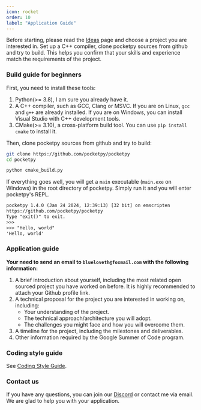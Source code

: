 ```yaml
---
icon: rocket
order: 10
label: "Application Guide"
---
```


Before starting, please read the [Ideas](ideas.md) page and choose a project you are interested in.
Set up a C++ compiler, clone pocketpy sources from github and try to build.
This helps you confirm that your skills and experience match the requirements of the project.

### Build guide for beginners

First, you need to install these tools:

1. Python(>= 3.8), I am sure you already have it.
2. A C++ compiler, such as GCC, Clang or MSVC. If you are on Linux, `gcc` and `g++` are already installed. If you are on Windows, you can install Visual Studio with C++ development tools.
3. CMake(>= 3.10), a cross-platform build tool. You can use `pip install cmake` to install it.

Then, clone pocketpy sources from github and try to build:
```bash
git clone https://github.com/pocketpy/pocketpy
cd pocketpy

python cmake_build.py
```

If everything goes well, you will get a `main` executable (`main.exe` on Windows) in the root directory of pocketpy.
Simply run it and you will enter pocketpy's REPL.
```txt
pocketpy 1.4.0 (Jan 24 2024, 12:39:13) [32 bit] on emscripten
https://github.com/pocketpy/pocketpy
Type "exit()" to exit.
>>>
>>> "Hello, world"
'Hello, world'
```

### Application guide

**Your need to send an email to `blueloveth@foxmail.com` with the following information:**

1. A brief introduction about yourself, including the most related open sourced project you have worked on before. It is highly recommended to attach your Github profile link.
2. A technical proposal for the project you are interested in working on, including:
    + Your understanding of the project.
    + The technical approach/architecture you will adopt.
    + The challenges you might face and how you will overcome them.
3. A timeline for the project, including the milestones and deliverables.
4. Other information required by the Google Summer of Code program.

### Coding style guide

See [Coding Style Guide](../coding_style_guide.md).

### Contact us

If you have any questions, you can join our [Discord](https://discord.gg/WWaq72GzXv)
or contact me via email.
We are glad to help you with your application.
